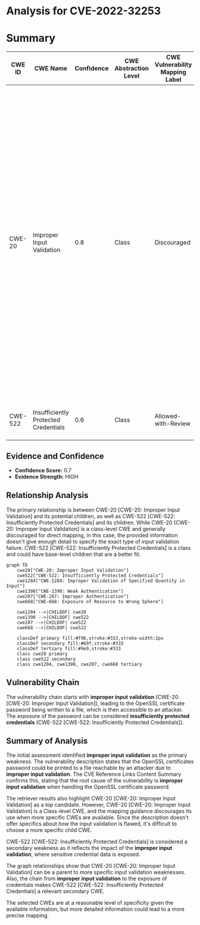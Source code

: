 # Analysis for CVE-2022-32253

# Summary
| CWE ID | CWE Name | Confidence | CWE Abstraction Level | CWE Vulnerability Mapping Label | CWE-Vulnerability Mapping Notes |
|---|---|---|---|---|---|
| CWE-20 | Improper Input Validation | 0.8 | Class | Discouraged | Consider lower-level children such as Improper Use of Validation Framework (CWE-1173) or improper validation involving specific types or properties of input such as Specified Quantity (CWE-1284); Specified Index, Position, or Offset (CWE-1285); Syntactic Correctness (CWE-1286); Specified Type (CWE-1287); Consistency within Input (CWE-1288); or Unsafe Equivalence (CWE-1289). |
| CWE-522 | Insufficiently Protected Credentials | 0.6 | Class | Allowed-with-Review | Examine children of this entry to see if there is a better fit |

## Evidence and Confidence

*   **Confidence Score:** 0.7
*   **Evidence Strength:** HIGH

## Relationship Analysis
The primary relationship is between CWE-20 [CWE-20: Improper Input Validation] and its potential children, as well as CWE-522 [CWE-522: Insufficiently Protected Credentials] and its children. While CWE-20 [CWE-20: Improper Input Validation] is a class-level CWE and generally discouraged for direct mapping, in this case, the provided information doesn't give enough detail to specify the exact type of input validation failure. CWE-522 [CWE-522: Insufficiently Protected Credentials] is a class and could have base-level children that are a better fit.

```mermaid
graph TD
    cwe20["CWE-20: Improper Input Validation"]
    cwe522["CWE-522: Insufficiently Protected Credentials"]
    cwe1284["CWE-1284: Improper Validation of Specified Quantity in Input"]
    cwe1390["CWE-1390: Weak Authentication"]
    cwe287["CWE-287: Improper Authentication"]
    cwe668["CWE-668: Exposure of Resource to Wrong Sphere"]

    cwe1284 -->|CHILDOF| cwe20
    cwe1390 -->|CHILDOF| cwe522
    cwe287 -->|CHILDOF| cwe522
    cwe668 -->|CHILDOF| cwe522

    classDef primary fill:#f96,stroke:#333,stroke-width:2px
    classDef secondary fill:#69f,stroke:#333
    classDef tertiary fill:#9e9,stroke:#333
    class cwe20 primary
    class cwe522 secondary
    class cwe1284, cwe1390, cwe287, cwe668 tertiary
```

## Vulnerability Chain
The vulnerability chain starts with **improper input validation** (CWE-20 [CWE-20: Improper Input Validation]), leading to the OpenSSL certificate password being written to a file, which is then accessible to an attacker. The exposure of the password can be considered **insufficiently protected credentials** (CWE-522 [CWE-522: Insufficiently Protected Credentials]).

## Summary of Analysis
The initial assessment identified **improper input validation** as the primary weakness. The vulnerability description states that the OpenSSL certificates password could be printed to a file reachable by an attacker due to **improper input validation**. The CVE Reference Links Content Summary confirms this, stating that the root cause of the vulnerability is **improper input validation** when handling the OpenSSL certificate password.

The retriever results also highlight CWE-20 [CWE-20: Improper Input Validation] as a top candidate. However, CWE-20 [CWE-20: Improper Input Validation] is a Class-level CWE, and the mapping guidance discourages its use when more specific CWEs are available. Since the description doesn't offer specifics about *how* the input validation is flawed, it's difficult to choose a more specific child CWE.

CWE-522 [CWE-522: Insufficiently Protected Credentials] is considered a secondary weakness as it reflects the impact of the **improper input validation**, where sensitive credential data is exposed.

The graph relationships show that CWE-20 [CWE-20: Improper Input Validation] can be a parent to more specific input validation weaknesses. Also, the chain from **improper input validation** to the exposure of credentials makes CWE-522 [CWE-522: Insufficiently Protected Credentials] a relevant secondary CWE.

The selected CWEs are at a reasonable level of specificity given the available information, but more detailed information could lead to a more precise mapping.